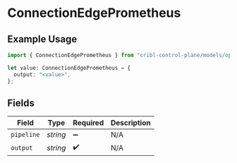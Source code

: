 # ConnectionEdgePrometheus

## Example Usage

```typescript
import { ConnectionEdgePrometheus } from "cribl-control-plane/models/operations";

let value: ConnectionEdgePrometheus = {
  output: "<value>",
};
```

## Fields

| Field              | Type               | Required           | Description        |
| ------------------ | ------------------ | ------------------ | ------------------ |
| `pipeline`         | *string*           | :heavy_minus_sign: | N/A                |
| `output`           | *string*           | :heavy_check_mark: | N/A                |